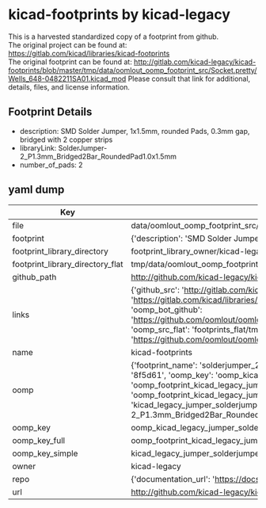 # kicad-footprints by kicad-legacy  
This is a harvested standardized copy of a footprint from github.  
The original project can be found at:  
https://gitlab.com/kicad/libraries/kicad-footprints  
The original footprint can be found at:
http://gitlab.com/kicad-legacy/kicad-footprints/blob/master/tmp/data/oomlout_oomp_footprint_src/Socket.pretty/Wells_648-0482211SA01.kicad_mod
Please consult that link for additional, details, files, and license information.  
## Footprint Details
* description: SMD Solder Jumper, 1x1.5mm, rounded Pads, 0.3mm gap, bridged with 2 copper strips  
* libraryLink: SolderJumper-2_P1.3mm_Bridged2Bar_RoundedPad1.0x1.5mm  
* number_of_pads: 2  
## yaml dump  
| Key | Value |  
| --- | --- |  
| file | data/oomlout_oomp_footprint_src/kicad-footprints/Jumper.pretty/SolderJumper-2_P1.3mm_Bridged2Bar_RoundedPad1.0x1.5mm.kicad_mod |  
| footprint | {'description': 'SMD Solder Jumper, 1x1.5mm, rounded Pads, 0.3mm gap, bridged with 2 copper strips', 'libraryLink': 'SolderJumper-2_P1.3mm_Bridged2Bar_RoundedPad1.0x1.5mm', 'number_of_pads': 2} |  
| footprint_library_directory | footprint_library_owner/kicad-legacy_kicad-footprints |  
| footprint_library_directory_flat | tmp/data/oomlout_oomp_footprint_src/footprints_flat/kicad_legacy_jumper_solderjumper_2_p1_3mm_bridged2bar_roundedpad1_0x1_5mm/working |  
| github_path | http://github.com/kicad-legacy/kicad-footprints/blob/master/tmp/data/oomlout_oomp_footprint_src/Jumper.pretty/SolderJumper-2_P1.3mm_Bridged2Bar_RoundedPad1.0x1.5mm.kicad_mod |  
| links | {'github_src': 'http://gitlab.com/kicad-legacy/kicad-footprints/blob/master/tmp/data/oomlout_oomp_footprint_src/Socket.pretty/Wells_648-0482211SA01.kicad_mod', 'github_src_repo': 'https://gitlab.com/kicad/libraries/kicad-footprints', 'oomp_bot': 'tmp/data/oomlout_oomp_footprint_src/footprints/kicad_legacy_jumper_solderjumper_2_p1_3mm_bridged2bar_roundedpad1_0x1_5mm/working', 'oomp_bot_github': 'https://github.com/oomlout/oomlout_oomp_footprint_bot/tree/main/tmp/data/oomlout_oomp_footprint_src/footprints/kicad_legacy_jumper_solderjumper_2_p1_3mm_bridged2bar_roundedpad1_0x1_5mm/working', 'oomp_src_flat': 'footprints_flat/tmp/data/oomlout_oomp_footprint_src/footprints_flat/kicad_legacy_jumper_solderjumper_2_p1_3mm_bridged2bar_roundedpad1_0x1_5mm/working', 'oomp_src_flat_github': 'https://github.com/oomlout/oomlout_oomp_footprint_src/tree/main/tmp/data/oomlout_oomp_footprint_src/footprints_flat/kicad_legacy_jumper_solderjumper_2_p1_3mm_bridged2bar_roundedpad1_0x1_5mm/working'} |  
| name | kicad-footprints |  
| oomp | {'footprint_name': 'solderjumper_2_p1_3mm_bridged2bar_roundedpad1_0x1_5mm', 'library_name': 'jumper', 'md5': '8f5d616f3c193e5d394c2cea214b7266', 'md5_10': '8f5d616f3c', 'md5_5': '8f5d6', 'md5_6': '8f5d61', 'oomp_key': 'oomp_kicad_legacy_jumper_solderjumper_2_p1_3mm_bridged2bar_roundedpad1_0x1_5mm', 'oomp_key_extra': 'oomp_footprint_kicad_legacy_jumper_solderjumper_2_p1_3mm_bridged2bar_roundedpad1_0x1_5mm', 'oomp_key_full': 'oomp_footprint_kicad_legacy_jumper_solderjumper_2_p1_3mm_bridged2bar_roundedpad1_0x1_5mm_8f5d61', 'oomp_key_simple': 'kicad_legacy_jumper_solderjumper_2_p1_3mm_bridged2bar_roundedpad1_0x1_5mm', 'original_filename': 'data/oomlout_oomp_footprint_src/kicad-footprints/Jumper.pretty/SolderJumper-2_P1.3mm_Bridged2Bar_RoundedPad1.0x1.5mm.kicad_mod', 'owner_name': 'kicad_legacy'} |  
| oomp_key | oomp_kicad_legacy_jumper_solderjumper_2_p1_3mm_bridged2bar_roundedpad1_0x1_5mm |  
| oomp_key_full | oomp_footprint_kicad_legacy_jumper_solderjumper_2_p1_3mm_bridged2bar_roundedpad1_0x1_5mm |  
| oomp_key_simple | kicad_legacy_jumper_solderjumper_2_p1_3mm_bridged2bar_roundedpad1_0x1_5mm |  
| owner | kicad-legacy |  
| repo | {'documentation_url': 'https://docs.github.com/rest/repos/repos#get-a-repository', 'message': 'Not Found'} |  
| url | http://github.com/kicad-legacy/kicad-footprints |  

